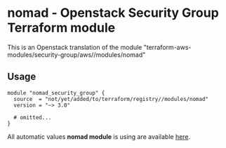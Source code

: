 # nomad - Openstack Security Group Terraform module

This is an Openstack translation of the module "terraform-aws-modules/security-group/aws//modules/nomad"

## Usage

```hcl
module "nomad_security_group" {
  source  = "not/yet/added/to/terraform/registry//modules/nomad"
  version = "~> 3.0"

  # omitted...
}
```

All automatic values **nomad module** is using are available [here](https://github.com/terraform-aws-modules/terraform-aws-security-group/blob/master/modules/nomad/auto_values.tf).

<!-- BEGINNING OF PRE-COMMIT-TERRAFORM DOCS HOOK -->
<!-- END OF PRE-COMMIT-TERRAFORM DOCS HOOK -->
